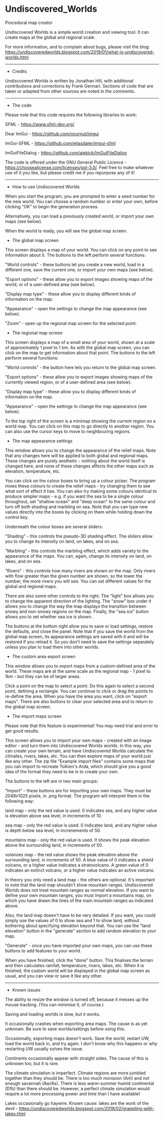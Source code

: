 # Undiscovered_Worlds
Procedural map creator

Undiscovered Worlds is a simple world creation and viewing tool. It can create maps at the global and regional scale.

For more information, and to complain about bugs, please visit the blog: https://undiscoveredworlds.blogspot.com/2019/01/what-is-undiscovered-worlds.html

----

* Credits

Undiscovered Worlds is written by Jonathan Hill, with additional contributions and corrections by Frank Gennari. Sections of code that are taken or adapted from other sources are noted in the comments.

----

* The code

Please note that this code requires the following libraries to work:

SFML - https://www.sfml-dev.org/

Dear ImGui - https://github.com/ocornut/imgui

ImGui-SFML - https://github.com/eliasdaler/imgui-sfml

ImGuiFileDialog - https://github.com/aiekick/ImGuiFileDialog


The code is offered under the GNU General Public Licence - https://choosealicense.com/licenses/gpl-3.0/. Feel free to make whatever use of it you like, but please credit me if you repurpose any of it!

----

* How to use Undiscovered Worlds

When you start the program, you are prompted to enter a seed number for the new world. You can choose a random number or enter your own, before clicking "OK" to begin the generation process.

Alternatively, you can load a previously created world, or import your own maps (see below).

When the world is ready, you will see the global map screen.

* The global map screen

This screen displays a map of your world. You can click on any point to see information about it. The buttons to the left perform several functions:

"World controls" - these buttons let you create a new world, load in a different one, save the current one, or import your own maps (see below).

"Export options" - these allow you to export images showing maps of the world, or of a user-defined area (see below).

"Display map type" - these allow you to display different kinds of information on the map.

"Appearance" - open the settings to change the map appearance (see below).

"Zoom" - open up the regional map screen for the selected point.

* The regional map screen

This screen displays a map of a small area of your world, shown at a scale of approximately 1 pixel to 1 km. As with the global map screen, you can click on the map to get information about that point. The buttons to the left perform several functions:

"World controls" - the button here lets you return to the global map screen.

"Export options" - these allow you to export images showing maps of the currently viewed region, or of a user-defined area (see below).

"Display map type" - these allow you to display different kinds of information on the map.

"Appearance" - open the settings to change the map appearance (see below).

To the top right of the screen is a minimap showing the current region on a world map. You can click on this map to go directly to another region. You can also use the cursor keys to move to neighbouring regions.

* The map appearance settings

This window allows you to change the appearance of the relief maps. Note that any changes here will be applied to both global and regional maps. These changes are purely aesthetic - nothing about the world itself is changed here, and none of these changes affects the other maps such as elevation, temperature, etc.

You can click on the colour boxes to bring up a colour picker. The program mixes these colours to create the relief maps - try changing them to see what sort of effect it has. You can also try making some colours identical to produce simpler maps - e.g. if you want the sea to be a single colour throughout, set "shallow ocean" and "deep ocean" to the same colour and turn off both shading and marbling on sea. Note that you can type new values directly into the boxes by clicking on them while holding down the control key.

Underneath the colour boxes are several sliders:

"Shading" - this controls the pseudo-3D shading effect. The sliders allow you to change its intensity on land, on lakes, and on sea.

"Marbling" - this controls the marbling effect, which adds variety to the appearance of the maps. You can, again, change its intensity on land, on lakes, and on sea.

"Rivers" - this controls how many rivers are shown on the map. Only rivers with flow greater than the given number are shown, so the lower the number, the more rivers you will see. You can set different values for the global and regional maps.

There are also some other controls to the right. The "light" box allows you to change the apparent direction of the lighting. The "snow" box under it allows you to change the way the map displays the transition between snowy and non-snowy regions on the map. Finally, the "sea ice" button allows you to set whether sea ice is shown.

The buttons at the bottom right allow you to save or load settings, restore the defaults, and close the panel. Note that if you save the world from the global map screen, its appearance settings are saved with it and will be restored if you reload it. So you don't need to save the settings separately unless you plan to load them into other worlds.

* The custom area export screen

This window allows you to export maps from a custom-defined area of the world. These maps are at the same scale as the regional map - 1 pixel to 1km - but they can be of larger areas.

Click a point on the map to select a point. Do this again to select a second point, defining a rectangle. You can continue to click or drag the points to re-define the area. When you have the area you want, click on "export maps". There are also buttons to clear your selected area and to return to the global map screen.

* The import maps screen

Please note that this feature is experimental! You may need trial and error to get good results.

This screen allows you to import your own maps - created with an image editor - and turn them into Undiscovered Worlds worlds. In this way, you can create your own terrain, and have Undiscovered Worlds calculate the climates, rivers, lakes, etc. You can then explore maps of your world just like any other. The zip file "Example import files" contains some maps that you can import to recreate Tolkien's Arda, which should give you a good idea of the format they need to be in to create your own.

The buttons to the left are in two main groups:

"Import" - these buttons are for importing your own maps. They must be 2048x1025 pixels, in .png format. The program will interpret them in the following way:

land map - only the red value is used. 0 indicates sea, and any higher value is elevation above sea level, in increments of 10.

sea map - only the red value is used. 0 indicates land, and any higher value is depth below sea level, in increnements of 50.

mountains map - only the red value is used. It shows the peak elevation above the surrounding land, in increments of 50.

volanoes map - the red value shows the peak elevation above the surrounding land, in increments of 50. A blue value of 0 indicates a shield volcano, or a higher value indicates a stratovolcano. A green value of 0 indicates an extinct volcano, or a higher value indicates an active volcano.

In theory you only need a land map - the others are optional. It's important to note that the land map shouldn't show mountain ranges. Undiscovered Worlds does not treat mountain ranges as normal elevation. If you want to define your own mountain ranges, you must import a mountains map, on which you have drawn the lines of the main mountain ranges as indicated above.

Also, the land map doesn't have to be very detailed. If you want, you could simply use the values of 0 to show sea and 1 to show land, without bothering about specifying elevation beyond that. You can use the "land elevation" button in the "generate" section to add random elevation to your map.

"Generate" - once you have imported your own maps, you can use these buttons to add features to your world.

When you have finished, click the "done" button. This finalises the terrain and then calculates rainfall, temperature, rivers, lakes, etc. When it is finished, the custom world will be displayed in the global map screen as usual, and you can view or save it like any other.

----

* Known issues

The ability to resize the window is turned off, because it messes up the mouse tracking. (You can minimise it, of course.)

Saving and loading worlds is slow, but it works.

It occasionally crashes when exporting area maps. The cause is as yet unknown. Be sure to save worlds/settings before using this.

Occasionally, exporting maps doesn't work. Save the world, restart UW, load the world back in, and try again. I don't know why this happens or why restarting UW usually solves the issue.

Continents occasionally appear with straight sides. The cause of this is unknown too, but it is rare.

The climate simulation is imperfect. Climate regions are more jumbled together than they should be. There is too much monsoon (Am) and not enough savannah (Aw/As). There is less warm-summer humid continental (Dfb) than there should be. However, a perfect climate simulation would require a lot more processing power and time than I have available!

Lakes occasionally go haywire. Known cause: lakes are the work of the devil - https://undiscoveredworlds.blogspot.com/2019/02/grappling-with-lakes.html

